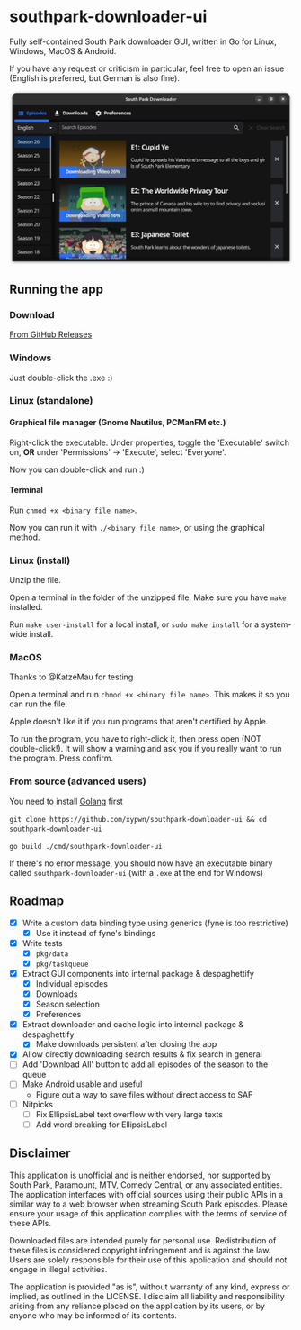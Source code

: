 # southpark-downloader-ui
Fully self-contained South Park downloader GUI, written in Go for Linux, Windows, MacOS &amp; Android.

If you have any request or criticism in particular, feel free to open an issue (English is preferred, but German is also fine).

![Preview image](/preview.png)

## Running the app
### Download
[From GitHub Releases](https://github.com/xypwn/southpark-downloader-ui/releases/latest)

### Windows
Just double-click the .exe :)

### Linux (standalone)
#### Graphical file manager (Gnome Nautilus, PCManFM etc.)
Right-click the executable. Under properties, toggle the 'Executable' switch on, **OR** under 'Permissions' -> 'Execute', select 'Everyone'.

Now you can double-click and run :)

#### Terminal
Run `chmod +x <binary file name>`.

Now you can run it with `./<binary file name>`, or using the graphical method.

### Linux (install)
Unzip the file.

Open a terminal in the folder of the unzipped file. Make sure you have `make` installed.

Run `make user-install` for a local install, or `sudo make install` for a system-wide install.

### MacOS
Thanks to @KatzeMau for testing

Open a terminal and run `chmod +x <binary file name>`. This makes it so you can run the file.

Apple doesn't like it if you run programs that aren't certified by Apple.

To run the program, you have to right-click it, then press open (NOT double-click!). It will show a warning and ask you if you really want to run the program. Press confirm.

### From source (advanced users)
You need to install [Golang](https://go.dev/dl/) first

`git clone https://github.com/xypwn/southpark-downloader-ui && cd southpark-downloader-ui`

`go build ./cmd/southpark-downloader-ui`

If there's no error message, you should now have an executable binary called `southpark-downloader-ui` (with a `.exe` at the end for Windows)

## Roadmap
- [X] Write a custom data binding type using generics (fyne is too restrictive)
  - [X] Use it instead of fyne's bindings
- [X] Write tests
  - [X] `pkg/data`
  - [X] `pkg/taskqueue`
- [X] Extract GUI components into internal package & despaghettify
  - [X] Individual episodes
  - [X] Downloads
  - [X] Season selection
  - [X] Preferences
- [X] Extract downloader and cache logic into internal package & despaghettify
  - [X] Make downloads persistent after closing the app
- [X] Allow directly downloading search results & fix search in general
- [ ] Add 'Download All' button to add all episodes of the season to the queue
- [ ] Make Android usable and useful
  - Figure out a way to save files without direct access to SAF
- [ ] Nitpicks
  - [ ] Fix EllipsisLabel text overflow with very large texts
  - [ ] Add word breaking for EllipsisLabel

## Disclaimer
This application is unofficial and is neither endorsed, nor supported by South Park, Paramount, MTV, Comedy Central, or any associated entities. The application interfaces with official sources using their public APIs in a similar way to a web browser when streaming South Park episodes. Please ensure your usage of this application complies with the terms of service of these APIs.

Downloaded files are intended purely for personal use. Redistribution of these files is considered copyright infringement and is against the law. Users are solely responsible for their use of this application and should not engage in illegal activities.

The application is provided "as is", without warranty of any kind, express or implied, as outlined in the LICENSE. I disclaim all liability and responsibility arising from any reliance placed on the application by its users, or by anyone who may be informed of its contents.
